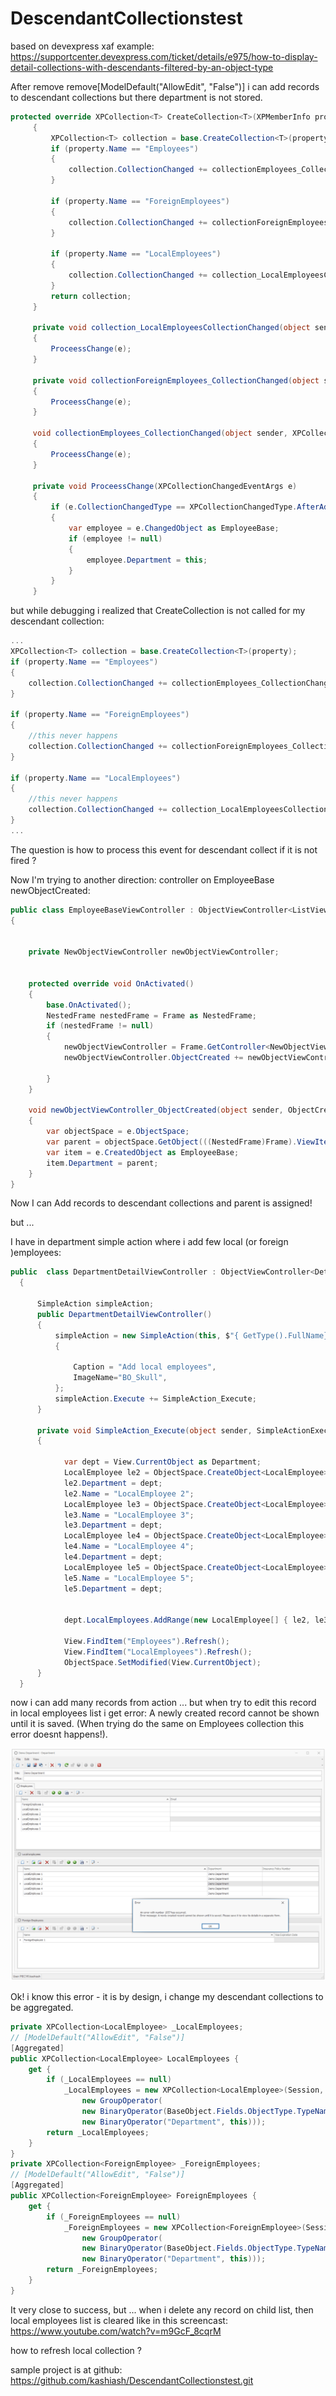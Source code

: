 # DescendantCollectionstest

based on devexpress xaf example: https://supportcenter.devexpress.com/ticket/details/e975/how-to-display-detail-collections-with-descendants-filtered-by-an-object-type



After remove      remove[ModelDefault("AllowEdit", "False")] i can add records to descendant collections but there department is not stored.

```csharp
protected override XPCollection<T> CreateCollection<T>(XPMemberInfo property)
     {
         XPCollection<T> collection = base.CreateCollection<T>(property);
         if (property.Name == "Employees")
         {
             collection.CollectionChanged += collectionEmployees_CollectionChanged;
         }

         if (property.Name == "ForeignEmployees")
         {
             collection.CollectionChanged += collectionForeignEmployees_CollectionChanged;
         }

         if (property.Name == "LocalEmployees")
         {
             collection.CollectionChanged += collection_LocalEmployeesCollectionChanged;
         }
         return collection;
     }

     private void collection_LocalEmployeesCollectionChanged(object sender, XPCollectionChangedEventArgs e)
     {
         ProceessChange(e);
     }

     private void collectionForeignEmployees_CollectionChanged(object sender, XPCollectionChangedEventArgs e)
     {
         ProceessChange(e);
     }

     void collectionEmployees_CollectionChanged(object sender, XPCollectionChangedEventArgs e)
     {
         ProceessChange(e);
     }

     private void ProceessChange(XPCollectionChangedEventArgs e)
     {
         if (e.CollectionChangedType == XPCollectionChangedType.AfterAdd || e.CollectionChangedType == XPCollectionChangedType.AfterRemove)
         {
             var employee = e.ChangedObject as EmployeeBase;
             if (employee != null)
             {
                 employee.Department = this;
             }
         }
     }
```


but while debugging i realized that CreateCollection is not called for my descendant collection:



```csharp
...
XPCollection<T> collection = base.CreateCollection<T>(property);
if (property.Name == "Employees")
{
    collection.CollectionChanged += collectionEmployees_CollectionChanged;
}

if (property.Name == "ForeignEmployees")
{
    //this never happens
    collection.CollectionChanged += collectionForeignEmployees_CollectionChanged;
}

if (property.Name == "LocalEmployees")
{
    //this never happens
    collection.CollectionChanged += collection_LocalEmployeesCollectionChanged;
}
...
```


The question is how to process this event for descendant collect  if it is not fired ?

Now I'm trying to another direction: controller on EmployeeBase  newObjectCreated:

```csharp
public class EmployeeBaseViewController : ObjectViewController<ListView, EmployeeBase>
{


    private NewObjectViewController newObjectViewController;


    protected override void OnActivated()
    {
        base.OnActivated();
        NestedFrame nestedFrame = Frame as NestedFrame;
        if (nestedFrame != null)
        {
            newObjectViewController = Frame.GetController<NewObjectViewController>();
            newObjectViewController.ObjectCreated += newObjectViewController_ObjectCreated;

        }
    }

    void newObjectViewController_ObjectCreated(object sender, ObjectCreatedEventArgs e)
    {
        var objectSpace = e.ObjectSpace;
        var parent = objectSpace.GetObject(((NestedFrame)Frame).ViewItem.CurrentObject as Department);
        var item = e.CreatedObject as EmployeeBase;
        item.Department = parent;
    }
}
```


Now I can Add records to descendant collections and parent is assigned!

but ...

I have in department simple action where i add few local (or foreign )employees:

```csharp
public  class DepartmentDetailViewController : ObjectViewController<DetailView, Department>
  {

      SimpleAction simpleAction;
      public DepartmentDetailViewController()
      {
          simpleAction = new SimpleAction(this, $"{ GetType().FullName}{nameof(simpleAction) }", DevExpress.Persistent.Base.PredefinedCategory.Unspecified)
          {

              Caption = "Add local employees",
              ImageName="BO_Skull",
          };
          simpleAction.Execute += SimpleAction_Execute;
      }

      private void SimpleAction_Execute(object sender, SimpleActionExecuteEventArgs e)
      {

            var dept = View.CurrentObject as Department;
            LocalEmployee le2 = ObjectSpace.CreateObject<LocalEmployee>();
            le2.Department = dept;
            le2.Name = "LocalEmployee 2";
            LocalEmployee le3 = ObjectSpace.CreateObject<LocalEmployee>();
            le3.Name = "LocalEmployee 3";
            le3.Department = dept;
            LocalEmployee le4 = ObjectSpace.CreateObject<LocalEmployee>();
            le4.Name = "LocalEmployee 4";
            le4.Department = dept;
            LocalEmployee le5 = ObjectSpace.CreateObject<LocalEmployee>();
            le5.Name = "LocalEmployee 5";
            le5.Department = dept;


            dept.LocalEmployees.AddRange(new LocalEmployee[] { le2, le3,le4,le5 });

            View.FindItem("Employees").Refresh();
            View.FindItem("LocalEmployees").Refresh();
            ObjectSpace.SetModified(View.CurrentObject);
      }
  }
```


now i can add many records from action ... but when try to edit this record in local employees list i get error:  A newly created record cannot be shown until it is saved. (When trying do the same on Employees collection this error doesnt happens!). 


![](error1.png)

Ok! i know this error - it is by design, i change my descendant collections to be aggregated.


```csharp
private XPCollection<LocalEmployee> _LocalEmployees;
// [ModelDefault("AllowEdit", "False")]
[Aggregated]
public XPCollection<LocalEmployee> LocalEmployees {
    get {
        if (_LocalEmployees == null)
            _LocalEmployees = new XPCollection<LocalEmployee>(Session,
                new GroupOperator(
                new BinaryOperator(BaseObject.Fields.ObjectType.TypeName, new OperandValue(typeof(LocalEmployee).FullName), BinaryOperatorType.Equal),
                new BinaryOperator("Department", this)));
        return _LocalEmployees;
    }
}
private XPCollection<ForeignEmployee> _ForeignEmployees;
// [ModelDefault("AllowEdit", "False")]
[Aggregated]
public XPCollection<ForeignEmployee> ForeignEmployees {
    get {
        if (_ForeignEmployees == null)
            _ForeignEmployees = new XPCollection<ForeignEmployee>(Session,
                new GroupOperator(
                new BinaryOperator(BaseObject.Fields.ObjectType.TypeName, new OperandValue(typeof(ForeignEmployee).FullName), BinaryOperatorType.Equal),
                new BinaryOperator("Department", this)));
        return _ForeignEmployees;
    }
}
```

It very close to success, but ... when i delete any record on child list, then local employees list is cleared
like in this screencast:
https://www.youtube.com/watch?v=m9GcF_8cqrM

how to refresh local collection ?

sample project is at github: https://github.com/kashiash/DescendantCollectionstest.git

